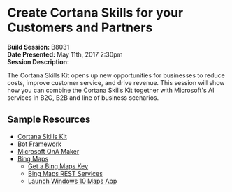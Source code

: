 # Create Cortana Skills for your Customers and Partners

**Build Session:** B8031<br/>
**Date Presented:** May 11th, 2017 2:30pm<br/>
**Session Description:**

The Cortana Skills Kit opens up new opportunities for businesses to reduce costs, improve customer service, and drive revenue. This session will show how you can combine the Cortana Skills Kit together with Microsoft's AI services in B2C, B2B and line of business scenarios.
<!--
* [Session Recording]()
-->
## Sample Resources

* [Cortana Skills Kit](https://developer.microsoft.com/en-us/Cortana)
* [Bot Framework](https://dev.botframework.com/)
* [Microsoft QnA Maker](https://qnamaker.ai/)
* [Bing Maps](https://www.microsoft.com/maps/)
  * [Get a Bing Maps Key](https://azuremarketplace.microsoft.com/en-us/marketplace/apps/bingmaps.mapapis)
  * [Bing Maps REST Services](https://msdn.microsoft.com/en-us/library/ff701713.aspx)
  * [Launch Windows 10 Maps App](https://msdn.microsoft.com/en-us/library/windows/apps/xaml/jj635237.aspx)
